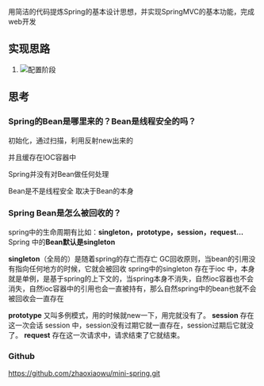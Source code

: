 用简洁的代码提炼Spring的基本设计思想，并实现SpringMVC的基本功能，完成web开发

## 实现思路

1. ![配置阶段](https://gitee.com/tostringcc/blog/raw/master/2020/24958106-372005336e681d15.png)

## 思考

### Spring的Bean是哪里来的？Bean是线程安全的吗？

初始化，通过扫描，利用反射new出来的

并且缓存在IOC容器中

Spring并没有对Bean做任何处理

 Bean是不是线程安全 取决于Bean的本身

### Spring Bean是怎么被回收的？

spring中的生命周期有比如：**singleton，prototype，session，request…**
Spring 中的**Bean默认是singleton**

**singleton**（全局的）是随着spring的存亡而存亡
GC回收原则，当bean的引用没有指向任何地方的时候，它就会被回收
spring中的singleton 存在于ioc 中，本身就是单例，是基于spring的上下文的，当spring本身不消失，自然ioc容器也不会消失，自然ioc容器中的引用也会一直被持有，那么自然spring中的bean也就不会被回收会一直存在

**prototype** 又叫多例模式，用的时候就new一下，用完就没有了。
**session** 存在这一次会话 session 中，session没有过期它就一直存在，session过期后它就没了。
**request** 存在这一次请求中，请求结束了它就结束。

### Github

https://github.com/zhaoxiaowu/mini-spring.git